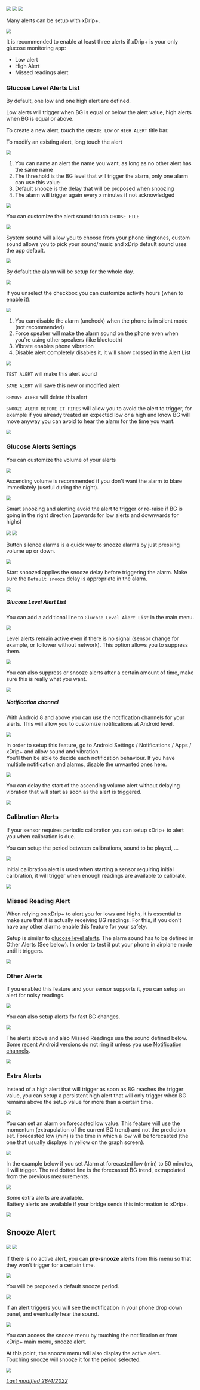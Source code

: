 <img src="../../images/hamburger_menu.png" style="zoom:75%;" />  
<img src="../../images/M-S.png" style="zoom:75%;" />  
<img src="../images/M-S-AAA.png" style="zoom:75%;" />

Many alerts can be setup with xDrip+.

<img src="../images/M-S-AAM.png" style="zoom:75%;" />

It is recommended to enable at least three alerts if xDrip+ is your only glucose monitoring app:

- Low alert
- High Alert
- Missed readings alert

### Glucose Level Alerts List

By default, one low and one high alert are defined.

Low alerts will trigger when BG is equal or below the alert value, high alerts when BG is equal or above.

To create a new alert, touch the `CREATE LOW` or `HIGH ALERT` title bar.

To modify an existing alert, long touch the alert

<img src="../images/M-S-AA-ALa.png" style="zoom:75%;" />

1. You can name an alert the name you want, as long as no other alert has the same name
2. The threshold is the BG level that will trigger the alarm, only one alarm can use this value
3. Default snooze is the delay that will be proposed when snoozing
4. The alarm will trigger again every x minutes if not acknowledged

<img src="../images/M-S-AA-ALb.png" style="zoom:75%;" />

You can customize the alert sound: touch `CHOOSE FILE`

<img src="../images/M-S-AA-ALc.png" style="zoom:75%;" />

System sound will allow you to choose from your phone ringtones, custom sound allows you to pick your sound/music and xDrip default sound uses the app default.

<img src="../images/M-S-AA-ALh.png" style="zoom:75%;" />

By default the alarm will be setup for the whole day.

<img src="../images/M-S-AA-ALd.png" style="zoom:75%;" />

If you unselect the checkbox you can customize activity hours (when to enable it).

<img src="../images/M-S-AA-ALe.png" style="zoom:75%;" />

1. You can disable the alarm (uncheck) when the phone is in silent mode (not recommended)
2. Force speaker will make the alarm sound on the phone even when you're using other speakers (like bluetooth)
3. Vibrate enables phone vibration
4. Disable alert completely disables it, it will show crossed in the Alert List

<img src="../images/M-S-AA-ALf.png" style="zoom:75%;" />

`TEST ALERT` will make this alert sound

`SAVE ALERT` will save this new or modified alert

`REMOVE ALERT` will delete this alert

`SNOOZE ALERT BEFORE IT FIRES` will allow you to avoid the alert to trigger, for example if you already treated an expected low or a high and know BG will move anyway you can avoid to hear the alarm for the time you want.

<img src="../images/M-S-AA-ALg.png" style="zoom:75%;" />

### Glucose Alerts Settings

You can customize the volume of your alerts

<img src="../images/M-S-AA-GAa.png" style="zoom:75%;" />

Ascending volume is recommended if you don't want the alarm to blare immediately (useful during the night).

<img src="../images/M-S-AA-GAb.png" style="zoom:75%;" />

Smart snoozing and alerting avoid the alert to trigger or re-raise if BG is going in the right direction (upwards for low alerts and downwards for highs)

<img src="../images/M-S-AA-GAc.png" style="zoom:75%;" />

<img src="../images/M-S-AA-GAd.png" style="zoom:75%;" />

Button silence alarms is a quick way to snooze alarms by just pressing volume up or down.

<img src="../images/M-S-AA-GAe.png" style="zoom:75%;" />

Start snoozed applies the snooze delay before triggering the alarm. Make sure the `Default snooze` delay is appropriate in the alarm.

<img src="../images/M-S-AA-GAf.png" style="zoom:75%;" />

##### Glucose Level Alert List

You can add a additional line to `Glucose Level Alert List` in the main menu.

<img src="../images/M-S-AA-GAg.png" style="zoom:75%;" />

Level alerts remain active even if there is no signal (sensor change for example, or follower without network). This option allows you to suppress them.

<img src="../images/M-S-AA-GAh.png" style="zoom:75%;" />

You can also suppress or snooze alerts after a certain amount of time, make sure this is really what you want.

<img src="../images/M-S-AA-GAi.png" style="zoom:75%;" />

##### Notification channel

With Android 8 and above you can use the notification channels for your alerts. This will allow you to customize notifications at Android level.

<img src="../images/M-S-AA-GAj.png" style="zoom:75%;" />

In order to setup this feature, go to Android Settings / Notifications / Apps / xDrip+ and allow sound and vibration.  
You'll then be able to decide each notification behaviour. If you have multiple notification and alarms, disable the unwanted ones here.

<img src="../images/M-S-AA-GAj2.png" style="zoom:75%;" />

You can delay the start of the ascending volume alert without delaying vibration that will start as soon as the alert is triggered.

<img src="../images/M-S-AA-GAk.png" style="zoom:75%;" />

### Calibration Alerts

If your sensor requires periodic calibration you can setup xDrip+ to alert you when calibration is due.

You can setup the period between calibrations, sound to be played, ...

<img src="../images/M-S-AA-CAa.png" style="zoom:75%;" />

Initial calibration alert is used when starting a sensor requiring initial calibration, it will trigger when enough readings are available to calibrate.

<img src="../images/M-S-AA-CAb.png" style="zoom:75%;" />

### Missed Reading Alert

When relying on xDrip+ to alert you for lows and highs, it is essential to make sure that it is actually receiving BG readings. For this, if you don't have any other alarms enable this feature for your safety.

Setup is similar to [glucose level alerts](#glucose-level-alerts-list). The alarm sound has to be defined in Other Alerts (See below).  In order to test it put your phone in airplane mode until it triggers.

<img src="../images/M-S-AA-MRA.png" style="zoom:75%;" />

### Other Alerts

If you enabled this feature and your sensor supports it, you can setup an alert for noisy readings.

<img src="../images/M-S-AA-OAa.png" style="zoom:75%;" />

You can also setup alerts for fast BG changes.

<img src="../images/M-S-AA-OAb.png" style="zoom:75%;" />

The alerts above and also Missed Readings use the sound defined below.  
Some recent Android versions do not ring it unless you use [Notification channels](#notification-channel).

<img src="../images/M-S-AA-OAc.png" style="zoom:75%;" />

### Extra Alerts

Instead of a high alert that will trigger as soon as BG reaches the trigger value, you can setup a persistent high alert that will only trigger when BG remains above the setup value for more than a certain time.

<img src="../images/M-S-AA-EAa.png" style="zoom:75%;" />

You can set an alarm on forecasted low value. This feature will use the momentum (extrapolation of the current BG trend) and not the prediction set. Forecasted low (min) is the time in which a low will be forecasted (the one that usually displays in yellow on the graph screen).

<img src="../images/M-S-AA-EAb.png" style="zoom:75%;" />

In the example below if you set Alarm at forecasted low (min) to 50 minutes, il will trigger. The red dotted line is the forecasted BG trend, extrapolated from the previous measurements.

<img src="../images/M-S-AA-EAb2.png" style="zoom:75%;" />

Some extra alerts are available.  
Battery alerts are available if your bridge sends this information to xDrip+.

<img src="../images/M-S-AA-EAc.png" style="zoom:75%;" />

## Snooze Alert

<img src="../../images/hamburger_menu.png" style="zoom:75%;" />  
<img src="../images/M-SNO.png" style="zoom:75%;" />  

If there is no active alert, you can **pre-snooze** alerts from this menu so that they won't trigger for a certain time.

<img src="../images/M-SNOa.png" style="zoom:75%;" />  

You will be proposed a default snooze period.

<img src="../images/M-SNOb.png" style="zoom:75%;" />  

If an alert triggers you will see the notification in your phone drop down panel, and eventually hear the sound.

<img src="../images/M-SNOc.png" style="zoom:75%;" />  

You can access the snooze menu by touching the notification or from xDrip+ main menu, snooze alert.

At this point, the snooze menu will also display the active alert.  
Touching snooze will snooze it for the period selected.

<img src="../images/M-SNOd.png" style="zoom:75%;" />  

</br>

[*Last modified 28/4/2022*](https://github.com/NightscoutFoundation/xDrip/releases/tag/2022.03.27)
